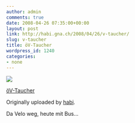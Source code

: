 ```yaml
---
author: admin
comments: true
date: 2008-04-26 07:35:00+00:00
layout: post
link: http://habi.gna.ch/2008/04/26/v-taucher/
slug: v-taucher
title: öV-Taucher
wordpress_id: 1240
categories:
- none
---
```



 [![](http://farm4.static.flickr.com/3282/2441840145_2e1039303d_m.jpg)](http://www.flickr.com/photos/habi/2441840145/)
   

 
  [öV-Taucher](http://www.flickr.com/photos/habi/2441840145/)
    

  Originally uploaded by [habi](http://www.flickr.com/people/habi/).
 



Da Velo weg, heute mit Bus...
  

